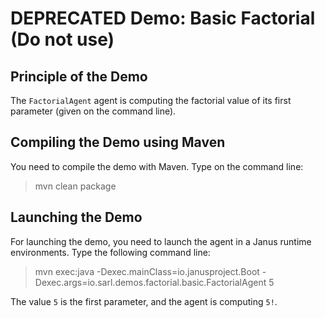 DEPRECATED Demo: Basic Factorial (Do not use)
=============================================

## Principle of the Demo

The `FactorialAgent` agent is computing the factorial
value of its first parameter (given on the command line).

## Compiling the Demo using Maven

You need to compile the demo with Maven. Type on the command
line:

> mvn clean package

## Launching the Demo

For launching the demo, you need to launch the agent
in a Janus runtime environments.
Type the following command line:

> mvn exec:java
>     -Dexec.mainClass=io.janusproject.Boot
>     -Dexec.args=io.sarl.demos.factorial.basic.FactorialAgent 5

The value `5` is the first parameter, and the agent is
computing `5!`.
